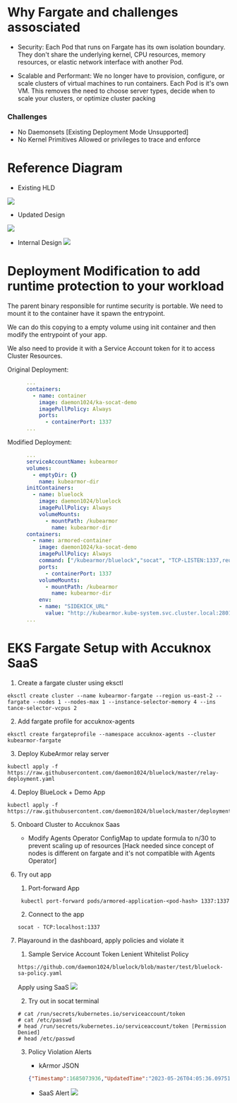 # Why Fargate and challenges assosciated

- Security: Each Pod that runs on Fargate has its own isolation boundary. They don't share the underlying kernel, CPU resources, memory resources, or elastic network interface with another Pod.

- Scalable and Performant: We no longer have to provision, configure, or scale clusters of virtual machines to run containers. Each Pod is it's own VM. This removes the need to choose server types, decide when to scale your clusters, or optimize cluster packing

### Challenges

- No Daemonsets [Existing Deployment Mode Unsupported]
- No Kernel Primitives Allowed or privileges to trace and enforce 

# Reference Diagram

- Existing HLD

![](https://hackmd.io/_uploads/H1bh736Sh.png)

- Updated Design

![](https://hackmd.io/_uploads/rJ4NN3aH2.png)

- Internal Design
![](https://hackmd.io/_uploads/S12tfh6rn.png)



# Deployment Modification to add runtime protection to your workload

The parent binary responsible for runtime security is portable. We need to mount it to the container have it spawn the entrypoint.

We can do this copying to a empty volume using init container and then modify the entrypoint of your app.

We also need to provide it with a Service Account token for it to access Cluster Resources.

Original Deployment:
```yaml
      ...
      containers:
        - name: container
          image: daemon1024/ka-socat-demo
          imagePullPolicy: Always
          ports:
            - containerPort: 1337
      ...
```

Modified Deployment:
```yaml
      ...
      serviceAccountName: kubearmor
      volumes:
        - emptyDir: {}
          name: kubearmor-dir
      initContainers:
        - name: bluelock
          image: daemon1024/bluelock
          imagePullPolicy: Always
          volumeMounts:
            - mountPath: /kubearmor
              name: kubearmor-dir
      containers:
        - name: armored-container
          image: daemon1024/ka-socat-demo
          imagePullPolicy: Always
          command: ["/kubearmor/bluelock","socat", "TCP-LISTEN:1337,reuseaddr,fork", "EXEC:bash,pty,stderr,setsid,sigint,sane"] ## Binary Accepts Container Commands as Argument
          ports:
            - containerPort: 1337
          volumeMounts:
            - mountPath: /kubearmor
              name: kubearmor-dir
          env:
          - name: "SIDEKICK_URL"
            value: "http://kubearmor.kube-system.svc.cluster.local:2801"
      ...
```

# EKS Fargate Setup with Accuknox SaaS

1. Create a fargate cluster using eksctl

```
eksctl create cluster --name kubearmor-fargate --region us-east-2 --fargate --nodes 1 --nodes-max 1 --instance-selector-memory 4 --ins
tance-selector-vcpus 2
```

2. Add fargate profile for accuknox-agents

```
eksctl create fargateprofile --namespace accuknox-agents --cluster kubearmor-fargate
```

3. Deploy KubeArmor relay server

```
kubectl apply -f https://raw.githubusercontent.com/daemon1024/bluelock/master/relay-deployment.yaml
```
4. Deploy BlueLock + Demo App

```
kubectl apply -f https://raw.githubusercontent.com/daemon1024/bluelock/master/deployment.yaml
```
5. Onboard Cluster to Accuknox Saas

    -  Modify Agents Operator ConfigMap to update formula to n/30 to prevent scaling up of resources [Hack needed since concept of nodes is different on fargate and it's not compatible with Agents Operator]

6. Try out app
    1. Port-forward App
    ```
     kubectl port-forward pods/armored-application-<pod-hash> 1337:1337
    ```
    2. Connect to the app
    ```
    socat - TCP:localhost:1337
    ```
7. Playaround in the dashboard, apply policies and violate it
    
    1. Sample Service Account Token Lenient Whitelist Policy
    ```
    https://github.com/daemon1024/bluelock/blob/master/test/bluelock-sa-policy.yaml
    ```
    Apply using SaaS
    ![](https://hackmd.io/_uploads/r1CXZ2Tr2.png)

    
    2. Try out in socat terminal
    ```
    # cat /run/secrets/kubernetes.io/serviceaccount/token
    # cat /etc/passwd
    # head /run/secrets/kubernetes.io/serviceaccount/token [Permission Denied]
    # head /etc/passwd
    ```
    
    3. Policy Violation Alerts

        - kArmor JSON
        ```json
        {"Timestamp":1685073936,"UpdatedTime":"2023-05-26T04:05:36.097519Z","HostName":"armored-application-77fb54dc69-g4cgh","NamespaceName":"default","PodName":"armored-application-77fb54dc69-g4cgh","Labels":"eks.amazonaws.com/fargate-profile=fp-default,kubearmor.io/container.name=armored-container","ContainerID":"938e0b4bbdbc5c7f8cc1acb319ef59784d495e44b6f66fa41bd0c9180a52986e","ContainerName":"armored-container","ContainerImage":"docker.io/daemon1024/ka-socat-demo:latest@sha256:f6208198172cc4ed73e7f813a982b30221c5c8bb3bf587af16840055ac517fdd","PPID":31,"PID":34,"ParentProcessName":"/usr/bin/bash","ProcessName":"/usr/bin/head","PolicyName":"ksp-armored-lenient-allow-sa","Severity":"7","Tags":"NIST","ATags":["NIST"],"Message":"sa token malicious accessed ","Type":"MatchedPolicy","Source":"/usr/bin/head","Operation":"File","Resource":"/run/secrets/kubernetes.io/serviceaccount/token","Data":"syscall=openat fd=4294967196 flags=0 mode=0","Enforcer":"Ptrace enforcer","Action":"Block","Result":"Permission denied"}
        ```
        - SaaS Alert
        ![](https://hackmd.io/_uploads/H1qTxhTr2.png)
